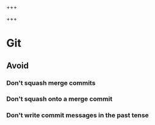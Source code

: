 
+++

+++
# Git

## Avoid

### Don't squash merge commits

### Don't squash onto a merge commit

### Don't write commit messages in the past tense

